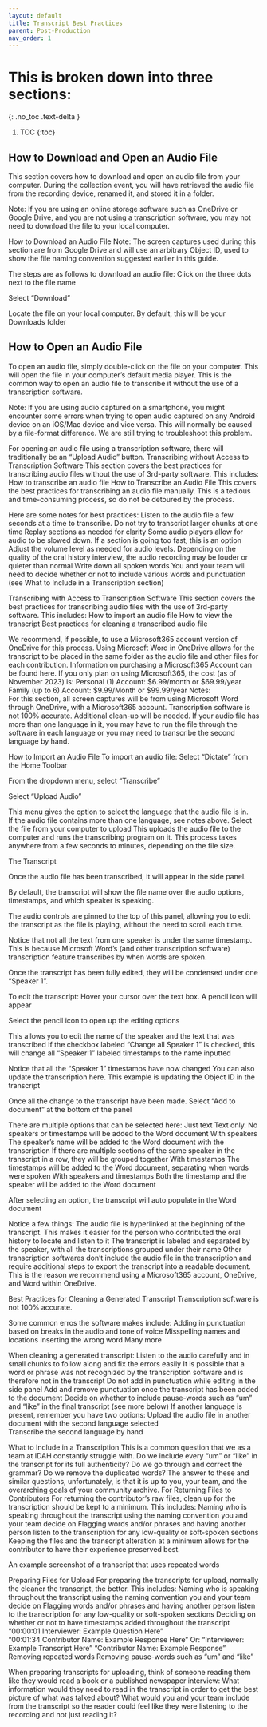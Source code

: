 ```yaml
---
layout: default
title: Transcript Best Practices
parent: Post-Production
nav_order: 1
---
```


# This is broken down into three sections:
{: .no_toc .text-delta }

1. TOC
{:toc} 
 
## How to Download and Open an Audio File 
This section covers how to download and open an audio file from your computer. During the collection event, you will have retrieved the audio file from the recording device, renamed it, and stored it in a folder.  
 
Note: If you are using an online storage software such as OneDrive or Google Drive, and you are not using a transcription software, you may not need to download the file to your local computer. 
 
How to Download an Audio File 
Note: The screen captures used during this section are from Google Drive and will use an arbitrary Object ID, used to show the file naming convention suggested earlier in this guide. 
 
The steps are as follows to download an audio file: 
Click on the three dots next to the file name 


 
Select “Download” 


 
 
Locate the file on your local computer. By default, this will be your Downloads folder 

 
## How to Open an Audio File 
To open an audio file, simply double-click on the file on your computer. This will open the file in your computer’s default media player. This is the common way to open an audio file to transcribe it without the use of a transcription software. 
 
Note: If you are using audio captured on a smartphone, you might encounter some errors when trying to open audio captured on any Android device on an iOS/Mac device and vice versa. This will normally be caused by a file-format difference. We are still trying to troubleshoot this problem. 
 
For opening an audio file using a transcription software, there will traditionally be an “Upload Audio” button. 
Transcribing without Access to Transcription Software 
This section covers the best practices for transcribing audio files without the use of 3rd-party software. This includes: 
How to transcribe an audio file 
How to Transcribe an Audio File 
This covers the best practices for transcribing an audio file manually. This is a tedious and time-consuming process, so do not be detoured by the process. 
 
Here are some notes for best practices: 
Listen to the audio file a few seconds at a time to transcribe. Do not try to transcript larger chunks at one time 
Replay sections as needed for clarity 
Some audio players allow for audio to be slowed down. If a section is going too fast, this is an option 
Adjust the volume level as needed for audio levels. Depending on the quality of the oral history interview, the audio recording may be louder or quieter than normal 
Write down all spoken words 
You and your team will need to decide whether or not to include various words and punctuation (see What to Include in a Transcription section) 
 
Transcribing with Access to Transcription Software 
This section covers the best practices for transcribing audio files with the use of 3rd-party software. This includes: 
How to import an audio file 
How to view the transcript 
Best practices for cleaning a transcribed audio file 
 
We recommend, if possible, to use a Microsoft365 account version of OneDrive for this process. Using Microsoft Word in OneDrive allows for the transcript to be placed in the same folder as the audio file and other files for each contribution. 
Information on purchasing a Microsoft365 Account can be found here. 
If you only plan on using Microsoft365, the cost (as of November 2023) is: 
Personal (1) Account: $6.99/month or $69.99/year 
Family (up to 6) Account: $9.99/Month or $99.99/year 
Notes:  
For this section, all screen captures will be from using Microsoft Word through OneDrive, with a Microsoft365 account. 
Transcription software is not 100% accurate. Additional clean-up will be needed. 
If your audio file has more than one language in it, you may have to run the file through the software in each language or you may need to transcribe the second language by hand. 
 
How to Import an Audio File 
To import an audio file: 
Select “Dictate” from the Home Toolbar 
 
From the dropdown menu, select “Transcribe” 
 
 
Select “Upload Audio” 
 
This menu gives the option to select the language that the audio file is in.  
If the audio file contains more than one language, see notes above. 
Select the file from your computer to upload 
This uploads the audio file to the computer and runs the transcribing program on it. This process takes anywhere from a few seconds to minutes, depending on the file size. 
 
 
 
The Transcript 

 
Once the audio file has been transcribed, it will appear in the side panel. 
 
By default, the transcript will show the file name over the audio options, timestamps, and which speaker is speaking. 
 
The audio controls are pinned to the top of this panel, allowing you to edit the transcript as the file is playing, without the need to scroll each time.  
 
Notice that not all the text from one speaker is under the same timestamp. This is because Microsoft Word’s (and other transcription software) transcription feature transcribes by when words are spoken. 
 
Once the transcript has been fully edited, they will be condensed under one “Speaker 1”. 
 
 
 
To edit the transcript: 
Hover your cursor over the text box. A pencil icon will appear 
 
Select the pencil icon to open up the editing options 
 
This allows you to edit the name of the speaker and the text that was transcribed 
If the checkbox labeled “Change all Speaker 1” is checked, this will change all “Speaker 1” labeled timestamps to the name inputted 
 
 
Notice that all the “Speaker 1” timestamps have now changed 
You can also update the transcription here. This example is updating the Object ID in the transcript 
 
Once all the change to the transcript have been made. Select “Add to document” at the bottom of the panel 
 
There are multiple options that can be selected here: 
Just text 
Text only. No speakers or timestamps will be added to the Word document 
With speakers 
The speaker’s name will be added to the Word document with the transcription 
If there are multiple sections of the same speaker in the transcript in a row, they will be grouped together 
With timestamps 
The timestamps will be added to the Word document, separating when words were spoken 
With speakers and timestamps 
Both the timestamp and the speaker will be added to the Word document 
 
 
After selecting an option, the transcript will auto populate in the Word document 
 
 
Notice a few things: 
The audio file is hyperlinked at the beginning of the transcript. This makes it easier for the person who contributed the oral history to locate and listen to it 
The transcript is labeled and separated by the speaker, with all the transcriptions grouped under their name 
Other transcription softwares don’t include the audio file in the transcription and require additional steps to export the transcript into a readable document. This is the reason we recommend using a Microsoft365 account, OneDrive, and Word within OneDrive.  
 
Best Practices for Cleaning a Generated Transcript 
Transcription software is not 100% accurate.  
 
Some common erros the software makes include: 
Adding in punctuation based on breaks in the audio and tone of voice 
Misspelling names and locations 
Inserting the wrong word 
Many more 
 
When cleaning a generated transcript: 
Listen to the audio carefully and in small chunks to follow along and fix the errors easily 
It is possible that a word or phrase was not recognized by the transcription software and is therefore not in the transcript 
Do not add in punctuation while editing in the side panel 
Add and remove punctuation once the transcript has been added to the document 
Decide on whether to include pause-words such as “um” and “like” in the final transcript (see more below) 
If another language is present, remember you have two options: 
Upload the audio file in another document with the second language selected  
Transcribe the second language by hand 
 
 
 
 
  
 
 
 
 
 
What to Include in a Transcription 
This is a common question that we as a team at IDAH constantly struggle with. Do we include every “um” or “like” in the transcript for its full authenticity? Do we go through and correct the grammar? Do we remove the duplicated words? The answer to these and similar questions, unfortunately, is that it is up to you, your team, and the overarching goals of your community archive. 
For Returning Files to Contributors 
For returning the contributor’s raw files, clean up for the transcription should be kept to a minimum. This includes: 
Naming who is speaking throughout the transcript using the naming convention you and your team decide on 
Flagging words and/or phrases and having another person listen to the transcription for any low-quality or soft-spoken sections 
Keeping the files and the transcript alteration at a minimum allows for the contributor to have their experience preserved best. 
 
 
An example screenshot of a transcript that uses repeated words 
 
Preparing Files for Upload 
For preparing the transcripts for upload, normally the cleaner the transcript, the better. This includes: 
Naming who is speaking throughout the transcript using the naming convention you and your team decide on 
Flagging words and/or phrases and having another person listen to the transcription for any low-quality or soft-spoken sections 
Deciding on whether or not to have timestamps added throughout the transcript 
“00:00:01 Interviewer: Example Question Here”  
“00:01:34 Contributor Name: Example Response Here” 
Or: 
“Interviewer: Example Transcript Here” 
“Contributor Name: Example Response” 
Removing repeated words 
Removing pause-words such as “um” and “like” 
 
When preparing transcripts for uploading, think of someone reading them like they would read a book or a published newspaper interview: 
What information would they need to read in the transcript in order to get the best picture of what was talked about? 
What would you and your team include from the transcript so the reader could feel like they were listening to the recording and not just reading it? 
 
 


